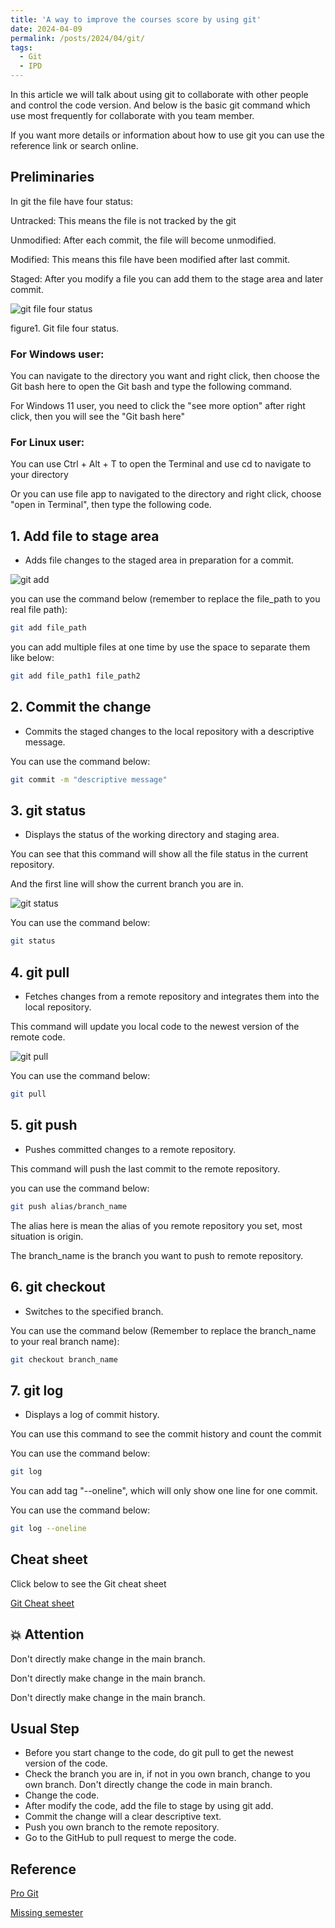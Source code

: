 ```yaml
---
title: 'A way to improve the courses score by using git'
date: 2024-04-09
permalink: /posts/2024/04/git/
tags:
  - Git
  - IPD
---
```

In this article we will talk about using git to collaborate with other people and control the code version. And below is the basic git command which use most frequently for collaborate with you team member.

If you want more details or information about how to use git you can use the reference link or search online.

## Preliminaries
In git the file have four status:

Untracked: This means the file is not tracked by the git

Unmodified: After each commit, the file will become unmodified.

Modified: This means this file have been modified after last commit.

Staged: After you modify a file you can add them to the stage area and later commit.

![git file four status](/images/git/lifecycle.png "Git file four status")

figure1. Git file four status.

### For Windows user:

You can navigate to the directory you want and right click, then choose the Git bash here to open the Git bash and type the following command.

For Windows 11 user, you need to click the "see more option" after right click, then you will see the "Git bash here"

### For Linux user:
You can use Ctrl + Alt + T to open the Terminal and use cd to navigate to your directory

Or you can use file app to navigated to the directory and right click, choose "open in Terminal", then type the following code.

## 1. Add file to stage area
- Adds file changes to the staged area in preparation for a commit.

![git add](/images/git/git-add.png "git add")

you can use the command below (remember to replace the file_path to you real file path):
```bash
git add file_path
```
you can add multiple files at one time by use the space to separate them like below:
```bash
git add file_path1 file_path2
```

## 2. Commit the change
- Commits the staged changes to the local repository with a descriptive message.

You can use the command below:
```bash
git commit -m "descriptive message"
```

## 3. git status
- Displays the status of the working directory and staging area.

You can see that this command will show all the file status in the current repository. 

And the first line will show the current branch you are in.

![git status](/images/git/git-status.png "git status")

You can use the command below:
```bash
git status
```

## 4. git pull
- Fetches changes from a remote repository and integrates them into the local repository.

This command will update you local code to the newest version of the remote code.

![git pull](/images/git/git-pull.png "git pull")

You can use the command below:
```bash
git pull
```

## 5. git push
- Pushes committed changes to a remote repository.

This command will push the last commit to the remote repository.

you can use the command below:
```bash
git push alias/branch_name
```

The alias here is mean the alias of you remote repository you set, most situation is origin.

The branch_name is the branch you want to push to remote repository.

## 6. git checkout
- Switches to the specified branch.

You can use the command below (Remember to replace the branch_name to your real branch name):
```bash
git checkout branch_name
```

## 7. git log
- Displays a log of commit history.

You can use this command to see the commit history and count the commit

You can use the command below:
```bash
git log
```
You can add tag "--oneline", which will only show one line for one commit.

You can use the command below:
```bash
git log --oneline
```

## Cheat sheet
Click below to see the Git cheat sheet

[Git Cheat sheet](/files/cheat-sheet.pdf)

## &#x1F4A5; Attention
Don't directly make change in the main branch.

Don't directly make change in the main branch.

Don't directly make change in the main branch.

## Usual Step
- Before you start change to the code, do git pull to get the newest version of the code.
- Check the branch you are in, if not in you own branch, change to you own branch. Don't directly change the code in main branch.
- Change the code.
- After modify the code, add the file to stage by using git add.
- Commit the change will a clear descriptive text.
- Push you own branch to the remote repository.
- Go to the GitHub to pull request to merge the code.

## Reference
[Pro Git](https://git-scm.com/book/en/v2)

[Missing semester](https://missing.csail.mit.edu/2020/version-control/)




